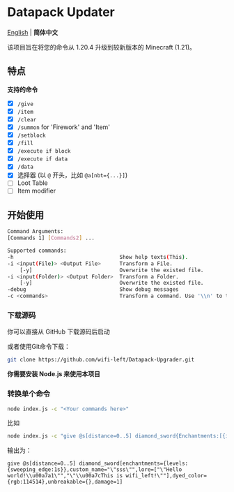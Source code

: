# Datapack Updater
[English](./readme.md) | **简体中文**

该项目旨在将您的命令从 1.20.4 升级到较新版本的 Minecraft (1.21)。

## 特点

**支持的命令**
 - [x] `/give`
 - [x] `/item`
 - [x] `/clear`
 - [x] `/summon` for 'Firework' and 'Item'
 - [x] `/setblock`
 - [x] `/fill`
 - [x] `/execute if block`
 - [x] `/execute if data`
 - [x] `/data`
 - [x] 选择器 (以 `@` 开头，比如 `@a[nbt={...}]`)
 - [ ] Loot Table
 - [ ] Item modifier

## 开始使用
```bash
Command Arguments:
[Commands 1] [Commands2] ...

Supported commands:
-h                                  Show help texts(This).
-i <input(File)> <Output File>      Transform a File.
    [-y]                            Overwrite the existed file.
-i <input(Folder)> <Output Folder>  Transform a Folder.
    [-y]                            Overwrite the existed file.
-debug                              Show debug messages
-c <commands>                       Transform a command. Use '\\n' to transform multiline commands.`);
```
### 下载源码
你可以直接从 GitHub 下载源码后启动

或者使用Git命令下载：
```bash
git clone https://github.com/wifi-left/Datapack-Upgrader.git
```

**你需要安装 Node.js 来使用本项目**

### 转换单个命令
```bash
node index.js -c "<Your commands here>"
```
比如
```bash
node index.js -c "give @s[distance=0..5] diamond_sword{Enchantments:[{id:\"sweeping\",lvl:1s}],display:{Name:'\"sss\"',color:114514,Lore:['\"Hello world!\\u00a7a1\"','\"\\u00a7cThis is wifi_left!\"']},Unbreakable:1b,Damage:1s}"
```
输出为：
```mcfunction
give @s[distance=0..5] diamond_sword[enchantments={levels:{sweeping_edge:1s}},custom_name="\"sss\"",lore=["\"Hello world!\\u00a7a1\"","\"\\u00a7cThis is wifi_left!\""],dyed_color={rgb:114514},unbreakable={},damage=1]
```

